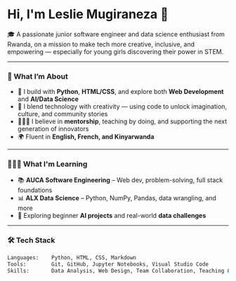 # Hi, I'm Leslie Mugiraneza 👋

🎓 A passionate junior software engineer and data science enthusiast from Rwanda, on a mission to make tech more creative, inclusive, and empowering — especially for young girls discovering their power in STEM.

---

### 🌟 What I’m About

- 🔧 I build with **Python**, **HTML/CSS**, and explore both **Web Development** and **AI/Data Science**
- 🎨 I blend technology with creativity — using code to unlock imagination, culture, and community stories
- 🧑🏽‍🏫 I believe in **mentorship**, teaching by doing, and supporting the next generation of innovators 
- 🌍 Fluent in **English, French, and Kinyarwanda**

---

### 👩🏾‍💻 What I'm Learning

- 📚 **AUCA Software Engineering** – Web dev, problem-solving, full stack foundations  
- 📊 **ALX Data Science** – Python, NumPy, Pandas, data wrangling, and more  
- 🧠 Exploring beginner **AI projects** and real-world **data challenges**

---

### 🛠️ Tech Stack

```bash
Languages:    Python, HTML, CSS, Markdown  
Tools:        Git, GitHub, Jupyter Notebooks, Visual Studio Code  
Skills:       Data Analysis, Web Design, Team Collaboration, Teaching & Mentorship  
